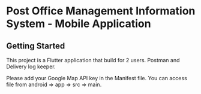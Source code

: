# Post Office Management Information System - Mobile Application


## Getting Started

This project is a Flutter application that build for 2 users. Postman and Delivery log keeper.

Please add your Google Map API key in the Manifest file. You can access file from  android => app => src => main.
